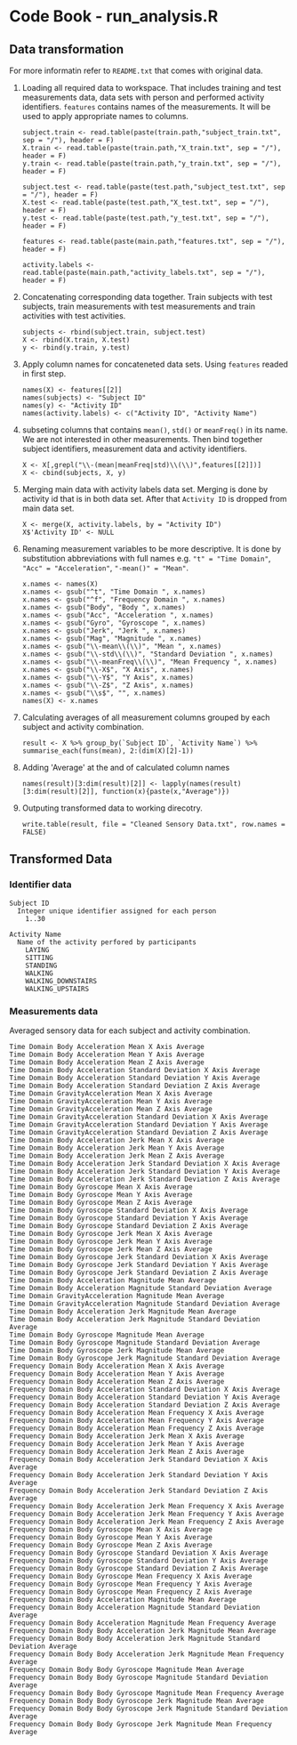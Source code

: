 # Code Book - run_analysis.R
## Data transformation
For more informatin refer to `README.txt` that comes with original data.

1. Loading all required data to workspace. That includes training and test measurements data, data sets with person and performed activity identifiers. `features` contains names of the measurements. It will be used to apply appropriate names to columns.

    ```
    subject.train <- read.table(paste(train.path,"subject_train.txt", sep = "/"), header = F)
    X.train <- read.table(paste(train.path,"X_train.txt", sep = "/"), header = F)
    y.train <- read.table(paste(train.path,"y_train.txt", sep = "/"), header = F)
    
    subject.test <- read.table(paste(test.path,"subject_test.txt", sep = "/"), header = F)
    X.test <- read.table(paste(test.path,"X_test.txt", sep = "/"), header = F)
    y.test <- read.table(paste(test.path,"y_test.txt", sep = "/"), header = F)
    
    features <- read.table(paste(main.path,"features.txt", sep = "/"), header = F)
    
    activity.labels <- read.table(paste(main.path,"activity_labels.txt", sep = "/"), header = F)
    
    ```

2. Concatenating corresponding data together. Train subjects with test subjects, train measurements with test measurements and train activities with test activities. 

    ```
    subjects <- rbind(subject.train, subject.test)
    X <- rbind(X.train, X.test)
    y <- rbind(y.train, y.test)
    ```

3. Apply column names for concateneted data sets. Using `features` readed in first step.

    ```
    names(X) <- features[[2]]
    names(subjects) <- "Subject ID"
    names(y) <- "Activity ID"
    names(activity.labels) <- c("Activity ID", "Activity Name")
    ```

4. subseting columns that contains `mean()`, `std()` or `meanFreq()` in its name. We are not interested in other measurements. Then bind together subject identifiers, measurement data and activity identifiers.

    ```
    X <- X[,grepl("\\-(mean|meanFreq|std)\\(\\)",features[[2]])]
    X <- cbind(subjects, X, y)
    ```

5. Merging main data with activity labels data set. Merging is done by activity id that is in both data set. After that `Activity ID` is dropped from main data set.

    ```
    X <- merge(X, activity.labels, by = "Activity ID")
    X$'Activity ID' <- NULL
    ```

6. Renaming measurement variables to be more descriptive. It is done by substitution abbreviations with full names e.g. `"t" = "Time Domain"`, `"Acc" = "Acceleration"`, `"-mean()" = "Mean"`.

    ```
    x.names <- names(X)
    x.names <- gsub("^t", "Time Domain ", x.names)
    x.names <- gsub("^f", "Frequency Domain ", x.names)
    x.names <- gsub("Body", "Body ", x.names)
    x.names <- gsub("Acc", "Acceleration ", x.names)
    x.names <- gsub("Gyro", "Gyroscope ", x.names)
    x.names <- gsub("Jerk", "Jerk ", x.names)
    x.names <- gsub("Mag", "Magnitude ", x.names)
    x.names <- gsub("\\-mean\\(\\)", "Mean ", x.names)
    x.names <- gsub("\\-std\\(\\)", "Standard Deviation ", x.names)
    x.names <- gsub("\\-meanFreq\\(\\)", "Mean Frequency ", x.names)
    x.names <- gsub("\\-X$", "X Axis", x.names)
    x.names <- gsub("\\-Y$", "Y Axis", x.names)
    x.names <- gsub("\\-Z$", "Z Axis", x.names)
    x.names <- gsub("\\s$", "", x.names)
    names(X) <- x.names
    ```

7. Calculating averages of all measurement columns grouped by each subject and activity combination.

    ```
    result <- X %>% group_by(`Subject ID`, `Activity Name`) %>% summarise_each(funs(mean), 2:(dim(X)[2]-1))
    ```

8. Adding 'Average' at the and of calculated column names

    ```
    names(result)[3:dim(result)[2]] <- lapply(names(result)[3:dim(result)[2]], function(x){paste(x,"Average")})
    ```

9. Outputing transformed data to working direcotry.

    ```
    write.table(result, file = "Cleaned Sensory Data.txt", row.names = FALSE)
    ```

## Transformed Data
### Identifier data
    Subject ID
      Integer unique identifier assigned for each person
        1..30
    
    Activity Name
      Name of the activity perfored by participants
        LAYING
        SITTING
        STANDING
        WALKING
        WALKING_DOWNSTAIRS
        WALKING_UPSTAIRS

### Measurements data
Averaged sensory data for each subject and activity combination.

    Time Domain Body Acceleration Mean X Axis Average
    Time Domain Body Acceleration Mean Y Axis Average
    Time Domain Body Acceleration Mean Z Axis Average
    Time Domain Body Acceleration Standard Deviation X Axis Average
    Time Domain Body Acceleration Standard Deviation Y Axis Average
    Time Domain Body Acceleration Standard Deviation Z Axis Average
    Time Domain GravityAcceleration Mean X Axis Average
    Time Domain GravityAcceleration Mean Y Axis Average
    Time Domain GravityAcceleration Mean Z Axis Average
    Time Domain GravityAcceleration Standard Deviation X Axis Average
    Time Domain GravityAcceleration Standard Deviation Y Axis Average
    Time Domain GravityAcceleration Standard Deviation Z Axis Average
    Time Domain Body Acceleration Jerk Mean X Axis Average
    Time Domain Body Acceleration Jerk Mean Y Axis Average
    Time Domain Body Acceleration Jerk Mean Z Axis Average
    Time Domain Body Acceleration Jerk Standard Deviation X Axis Average
    Time Domain Body Acceleration Jerk Standard Deviation Y Axis Average
    Time Domain Body Acceleration Jerk Standard Deviation Z Axis Average
    Time Domain Body Gyroscope Mean X Axis Average
    Time Domain Body Gyroscope Mean Y Axis Average
    Time Domain Body Gyroscope Mean Z Axis Average
    Time Domain Body Gyroscope Standard Deviation X Axis Average
    Time Domain Body Gyroscope Standard Deviation Y Axis Average
    Time Domain Body Gyroscope Standard Deviation Z Axis Average
    Time Domain Body Gyroscope Jerk Mean X Axis Average
    Time Domain Body Gyroscope Jerk Mean Y Axis Average
    Time Domain Body Gyroscope Jerk Mean Z Axis Average
    Time Domain Body Gyroscope Jerk Standard Deviation X Axis Average
    Time Domain Body Gyroscope Jerk Standard Deviation Y Axis Average
    Time Domain Body Gyroscope Jerk Standard Deviation Z Axis Average
    Time Domain Body Acceleration Magnitude Mean Average
    Time Domain Body Acceleration Magnitude Standard Deviation Average
    Time Domain GravityAcceleration Magnitude Mean Average
    Time Domain GravityAcceleration Magnitude Standard Deviation Average
    Time Domain Body Acceleration Jerk Magnitude Mean Average
    Time Domain Body Acceleration Jerk Magnitude Standard Deviation Average
    Time Domain Body Gyroscope Magnitude Mean Average
    Time Domain Body Gyroscope Magnitude Standard Deviation Average
    Time Domain Body Gyroscope Jerk Magnitude Mean Average
    Time Domain Body Gyroscope Jerk Magnitude Standard Deviation Average
    Frequency Domain Body Acceleration Mean X Axis Average
    Frequency Domain Body Acceleration Mean Y Axis Average
    Frequency Domain Body Acceleration Mean Z Axis Average
    Frequency Domain Body Acceleration Standard Deviation X Axis Average
    Frequency Domain Body Acceleration Standard Deviation Y Axis Average
    Frequency Domain Body Acceleration Standard Deviation Z Axis Average
    Frequency Domain Body Acceleration Mean Frequency X Axis Average
    Frequency Domain Body Acceleration Mean Frequency Y Axis Average
    Frequency Domain Body Acceleration Mean Frequency Z Axis Average
    Frequency Domain Body Acceleration Jerk Mean X Axis Average
    Frequency Domain Body Acceleration Jerk Mean Y Axis Average
    Frequency Domain Body Acceleration Jerk Mean Z Axis Average
    Frequency Domain Body Acceleration Jerk Standard Deviation X Axis Average
    Frequency Domain Body Acceleration Jerk Standard Deviation Y Axis Average
    Frequency Domain Body Acceleration Jerk Standard Deviation Z Axis Average
    Frequency Domain Body Acceleration Jerk Mean Frequency X Axis Average
    Frequency Domain Body Acceleration Jerk Mean Frequency Y Axis Average
    Frequency Domain Body Acceleration Jerk Mean Frequency Z Axis Average
    Frequency Domain Body Gyroscope Mean X Axis Average
    Frequency Domain Body Gyroscope Mean Y Axis Average
    Frequency Domain Body Gyroscope Mean Z Axis Average
    Frequency Domain Body Gyroscope Standard Deviation X Axis Average
    Frequency Domain Body Gyroscope Standard Deviation Y Axis Average
    Frequency Domain Body Gyroscope Standard Deviation Z Axis Average
    Frequency Domain Body Gyroscope Mean Frequency X Axis Average
    Frequency Domain Body Gyroscope Mean Frequency Y Axis Average
    Frequency Domain Body Gyroscope Mean Frequency Z Axis Average
    Frequency Domain Body Acceleration Magnitude Mean Average
    Frequency Domain Body Acceleration Magnitude Standard Deviation Average
    Frequency Domain Body Acceleration Magnitude Mean Frequency Average
    Frequency Domain Body Body Acceleration Jerk Magnitude Mean Average
    Frequency Domain Body Body Acceleration Jerk Magnitude Standard Deviation Average
    Frequency Domain Body Body Acceleration Jerk Magnitude Mean Frequency Average
    Frequency Domain Body Body Gyroscope Magnitude Mean Average
    Frequency Domain Body Body Gyroscope Magnitude Standard Deviation Average
    Frequency Domain Body Body Gyroscope Magnitude Mean Frequency Average
    Frequency Domain Body Body Gyroscope Jerk Magnitude Mean Average
    Frequency Domain Body Body Gyroscope Jerk Magnitude Standard Deviation Average
    Frequency Domain Body Body Gyroscope Jerk Magnitude Mean Frequency Average